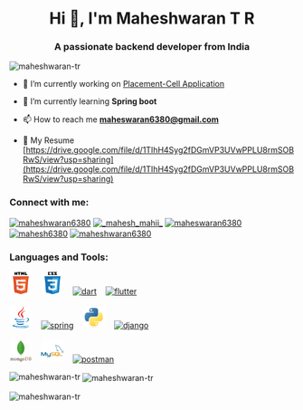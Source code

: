<h1 align="center">Hi 👋, I'm Maheshwaran T R</h1>
<h3 align="center">A passionate backend developer from India</h3>

<p align="left"> <img src="https://komarev.com/ghpvc/?username=maheshwaran-tr&label=Profile%20views&color=0e75b6&style=flat" alt="maheshwaran-tr" /> </p>

- 🔭 I’m currently working on [Placement-Cell Application](https://github.com/maheshwaran-tr/sit-placement-backend)

- 🌱 I’m currently learning **Spring boot**

- 📫 How to reach me **maheswaran6380@gmail.com**

- 📄 My Resume [https://drive.google.com/file/d/1TIhH4Syg2fDGmVP3UVwPPLU8rmSOBRwS/view?usp=sharing](https://drive.google.com/file/d/1TIhH4Syg2fDGmVP3UVwPPLU8rmSOBRwS/view?usp=sharing)

<h3 align="left">Connect with me:</h3>
<p align="left">
<a href="https://linkedin.com/in/maheshwaran6380" target="blank"><img align="center" src="https://raw.githubusercontent.com/rahuldkjain/github-profile-readme-generator/master/src/images/icons/Social/linked-in-alt.svg" alt="maheshwaran6380" height="30" width="40" /></a>
<a href="https://instagram.com/_mahesh_mahii_" target="blank"><img align="center" src="https://raw.githubusercontent.com/rahuldkjain/github-profile-readme-generator/master/src/images/icons/Social/instagram.svg" alt="_mahesh_mahii_" height="30" width="40" /></a>
<a href="https://www.hackerrank.com/maheswaran6380" target="blank"><img align="center" src="https://raw.githubusercontent.com/rahuldkjain/github-profile-readme-generator/master/src/images/icons/Social/hackerrank.svg" alt="maheswaran6380" height="30" width="40" /></a>
<a href="https://www.leetcode.com/mahesh6380" target="blank"><img align="center" src="https://raw.githubusercontent.com/rahuldkjain/github-profile-readme-generator/master/src/images/icons/Social/leet-code.svg" alt="mahesh6380" height="30" width="40" /></a>
<a href="https://auth.geeksforgeeks.org/user/maheshwaran6380" target="blank"><img align="center" src="https://raw.githubusercontent.com/rahuldkjain/github-profile-readme-generator/master/src/images/icons/Social/geeks-for-geeks.svg" alt="maheshwaran6380" height="30" width="40" /></a>
</p>

<h3 align="left">Languages and Tools:</h3>
<p align="left">
  <a href="https://www.w3.org/html/" target="_blank" rel="noreferrer"><img src="https://raw.githubusercontent.com/devicons/devicon/master/icons/html5/html5-original-wordmark.svg" alt="html5" width="40" height="40"/></a>&nbsp;&nbsp;&nbsp;
  <a href="https://www.w3schools.com/css/" target="_blank" rel="noreferrer"><img src="https://raw.githubusercontent.com/devicons/devicon/master/icons/css3/css3-original-wordmark.svg" alt="css3" width="40" height="40"/></a>&nbsp;&nbsp;&nbsp;
  <a href="https://dart.dev" target="_blank" rel="noreferrer"><img src="https://www.vectorlogo.zone/logos/dartlang/dartlang-icon.svg" alt="dart" width="40" height="40"/></a>&nbsp;&nbsp;&nbsp;
  <a href="https://flutter.dev" target="_blank" rel="noreferrer"><img src="https://www.vectorlogo.zone/logos/flutterio/flutterio-icon.svg" alt="flutter" width="40" height="40"/></a>&nbsp;&nbsp;&nbsp;
  <br><br>
  <a href="https://www.java.com" target="_blank" rel="noreferrer"><img src="https://raw.githubusercontent.com/devicons/devicon/master/icons/java/java-original.svg" alt="java" width="40" height="40"/></a>&nbsp;&nbsp;&nbsp;
  <a href="https://spring.io/" target="_blank" rel="noreferrer"><img src="https://www.vectorlogo.zone/logos/springio/springio-icon.svg" alt="spring" width="40" height="40"/></a>&nbsp;&nbsp;&nbsp;
  <a href="https://www.python.org" target="_blank" rel="noreferrer"><img src="https://raw.githubusercontent.com/devicons/devicon/master/icons/python/python-original.svg" alt="python" width="40" height="40"/></a>&nbsp;&nbsp;&nbsp;
  <a href="https://www.djangoproject.com/" target="_blank" rel="noreferrer"><img src="https://cdn.worldvectorlogo.com/logos/django.svg" alt="django" width="40" height="40"/></a>&nbsp;&nbsp;&nbsp;
  <br><br>
  <a href="https://www.mongodb.com/" target="_blank" rel="noreferrer"><img src="https://raw.githubusercontent.com/devicons/devicon/master/icons/mongodb/mongodb-original-wordmark.svg" alt="mongodb" width="40" height="40"/></a>&nbsp;&nbsp;&nbsp;
  <a href="https://www.mysql.com/" target="_blank" rel="noreferrer"><img src="https://raw.githubusercontent.com/devicons/devicon/master/icons/mysql/mysql-original-wordmark.svg" alt="mysql" width="40" height="40"/></a>&nbsp;&nbsp;&nbsp;
  <a href="https://postman.com" target="_blank" rel="noreferrer"><img src="https://www.vectorlogo.zone/logos/getpostman/getpostman-icon.svg" alt="postman" width="40" height="40"/></a>&nbsp;&nbsp;&nbsp;
</p>


<p><img align="left" src="https://github-readme-stats.vercel.app/api/top-langs?username=maheshwaran-tr&show_icons=true&locale=en&layout=compact" alt="maheshwaran-tr" /></p>

<p>&nbsp;<img align="center" src="https://github-readme-stats.vercel.app/api?username=maheshwaran-tr&show_icons=true&locale=en" alt="maheshwaran-tr" /></p>

<p><img align="center" src="https://github-readme-streak-stats.herokuapp.com/?user=maheshwaran-tr&" alt="maheshwaran-tr" /></p>
